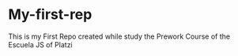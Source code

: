 # My-first-rep
This is my First Repo created while study the Prework Course of the Escuela JS of Platzi   
